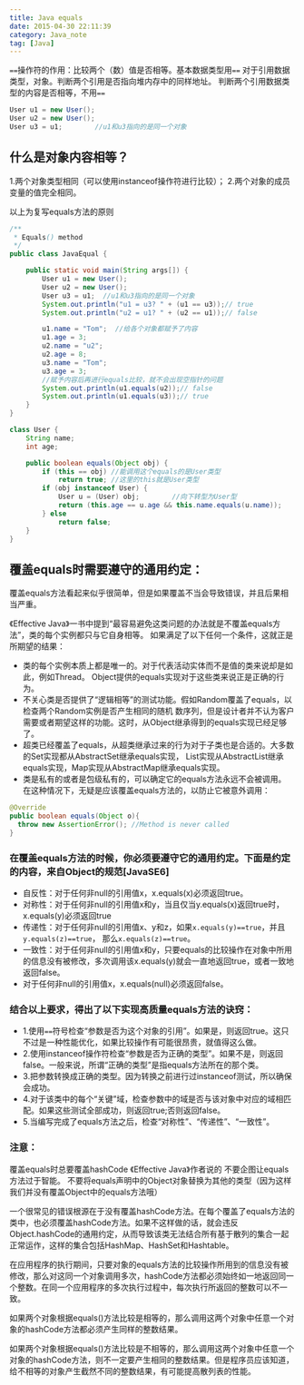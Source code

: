 ```yaml
---
title: Java equals
date: 2015-04-30 22:11:39
category: Java_note
tag: [Java]
---
```


`==`操作符的作用：比较两个（数）值是否相等。基本数据类型用`==`
对于引用数据类型，对象。判断两个引用是否指向堆内存中的同样地址。
判断两个引用数据类型的内容是否相等，不用`==`
```java
User u1 = new User();
User u2 = new User();
User u3 = u1;        //u1和u3指向的是同一个对象
```
## 什么是对象内容相等？
1.两个对象类型相同（可以使用instanceof操作符进行比较）；
2.两个对象的成员变量的值完全相同。

以上为复写equals方法的原则
```java
/**
 * Equals() method
 */
public class JavaEqual {

    public static void main(String args[]) {
        User u1 = new User();
        User u2 = new User();
        User u3 = u1;  //u1和u3指向的是同一个对象
        System.out.println("u1 = u3? " + (u1 == u3));// true
        System.out.println("u2 = u1? " + (u2 == u1));// false

        u1.name = "Tom";  //给各个对象都赋予了内容
        u1.age = 3;
        u2.name = "u2";
        u2.age = 8;
        u3.name = "Tom";
        u3.age = 3;
        //赋予内容后再进行equals比较，就不会出现空指针的问题
        System.out.println(u1.equals(u2));// false
        System.out.println(u1.equals(u3));// true
    }
}

class User {
    String name;
    int age;

    public boolean equals(Object obj) {
        if (this == obj) //能调用这个equals的是User类型
            return true; //这里的this就是User类型
        if (obj instanceof User) {
            User u = (User) obj;        //向下转型为User型
            return (this.age == u.age && this.name.equals(u.name));
        } else
            return false;
    }
}
```

## 覆盖equals时需要遵守的通用约定：
覆盖equals方法看起来似乎很简单，但是如果覆盖不当会导致错误，并且后果相当严重。

《Effective Java》一书中提到“最容易避免这类问题的办法就是不覆盖equals方法”，类的每个实例都只与它自身相等。
如果满足了以下任何一个条件，这就正是所期望的结果：

* 类的每个实例本质上都是唯一的。对于代表活动实体而不是值的类来说却是如此，例如Thread。
Object提供的equals实现对于这些类来说正是正确的行为。
* 不关心类是否提供了“逻辑相等”的测试功能。假如Random覆盖了equals，以检查两个Random实例是否产生相同的随机
数序列，但是设计者并不认为客户需要或者期望这样的功能。这时，从Object继承得到的equals实现已经足够了。
* 超类已经覆盖了equals，从超类继承过来的行为对于子类也是合适的。大多数的Set实现都从AbstractSet继承equals实现，
List实现从AbstractList继承equals实现，Map实现从AbstractMap继承equals实现。
* 类是私有的或者是包级私有的，可以确定它的equals方法永远不会被调用。
在这种情况下，无疑是应该覆盖equals方法的，以防止它被意外调用：
```java
@Override
public boolean equals(Object o){
  throw new AssertionError(); //Method is never called
}
```

### 在覆盖equals方法的时候，你必须要遵守它的通用约定。下面是约定的内容，来自Object的规范[JavaSE6]

* 自反性：对于任何非null的引用值x，x.equals(x)必须返回true。
* 对称性：对于任何非null的引用值x和y，当且仅当y.equals(x)返回true时，x.equals(y)必须返回true
* 传递性：对于任何非null的引用值x、y和z，如果`x.equals(y)==true`，并且`y.equals(z)==true`，
那么`x.equals(z)==true`。
* 一致性：对于任何非null的引用值x和y，只要equals的比较操作在对象中所用的信息没有被修改，多次调用该x.equals(y)就会一直地返回true，或者一致地返回false。
* 对于任何非null的引用值x，x.equals(null)必须返回false。

### 结合以上要求，得出了以下实现高质量equals方法的诀窍：

* 1.使用`==`符号检查“参数是否为这个对象的引用”。如果是，则返回true。这只不过是一种性能优化，如果比较操作有可能很昂贵，就值得这么做。
* 2.使用instanceof操作符检查“参数是否为正确的类型”。如果不是，则返回false。一般来说，所谓“正确的类型”是指equals方法所在的那个类。
* 3.把参数转换成正确的类型。因为转换之前进行过instanceof测试，所以确保会成功。
* 4.对于该类中的每个“关键”域，检查参数中的域是否与该对象中对应的域相匹配。如果这些测试全部成功，则返回true;否则返回false。
* 5.当编写完成了equals方法之后，检查“对称性”、“传递性”、“一致性”。

### 注意：

覆盖equals时总要覆盖hashCode 《Effective Java》作者说的
不要企图让equals方法过于智能。
不要将equals声明中的Object对象替换为其他的类型（因为这样我们并没有覆盖Object中的equals方法哦）

一个很常见的错误根源在于没有覆盖hashCode方法。在每个覆盖了equals方法的类中，也必须覆盖hashCode方法。如果不这样做的话，就会违反Object.hashCode的通用约定，从而导致该类无法结合所有基于散列的集合一起正常运作，这样的集合包括HashMap、HashSet和Hashtable。

在应用程序的执行期间，只要对象的equals方法的比较操作所用到的信息没有被修改，那么对这同一个对象调用多次，hashCode方法都必须始终如一地返回同一个整数。在同一个应用程序的多次执行过程中，每次执行所返回的整数可以不一致。

如果两个对象根据equals()方法比较是相等的，那么调用这两个对象中任意一个对象的hashCode方法都必须产生同样的整数结果。

如果两个对象根据equals()方法比较是不相等的，那么调用这两个对象中任意一个对象的hashCode方法，则不一定要产生相同的整数结果。但是程序员应该知道，给不相等的对象产生截然不同的整数结果，有可能提高散列表的性能。
